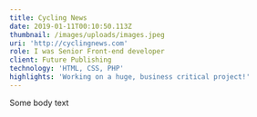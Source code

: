 ```yaml
---
title: Cycling News
date: 2019-01-11T00:10:50.113Z
thumbnail: /images/uploads/images.jpeg
uri: 'http://cyclingnews.com'
role: I was Senior Front-end developer
client: Future Publishing
technology: 'HTML, CSS, PHP'
highlights: 'Working on a huge, business critical project!'
---
```

Some body text
